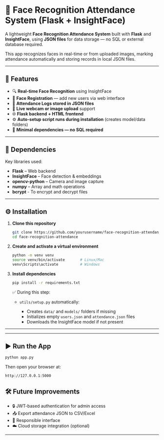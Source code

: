 # 🧠 Face Recognition Attendance System (Flask + InsightFace)

A lightweight **Face Recognition Attendance System** built with **Flask** and **InsightFace**, using **JSON files** for data storage — no SQL or external database required.

This app recognizes faces in real-time or from uploaded images, marking attendance automatically and storing records in local JSON files.

---

## 🚀 Features

* 🔍 **Real-time Face Recognition** using InsightFace
* 🧠 **Face Registration** — add new users via web interface
* 🧾 **Attendance Logs stored in JSON files**
* 📸 **Live webcam or image upload** support
* 🌐 **Flask backend + HTML frontend**
* ⚙️ **Auto-setup script runs during installation** (creates model/data folders)
* 🧰 **Minimal dependencies — no SQL required**

---


## 🧩 Dependencies

Key libraries used:

* **Flask** – Web backend
* **InsightFace** – Face detection & embeddings
* **opencv-python** – Camera and image capture
* **numpy** – Array and math operations
* **bcrypt** - To encrypt and decrypt files

---

## ⚙️ Installation

1. **Clone this repository**

   ```bash
   git clone https://github.com/yourusername/face-recognition-attendance.git
   cd face-recognition-attendance
   ```

2. **Create and activate a virtual environment**

   ```bash
   python -m venv venv
   source venv/bin/activate       # Linux/Mac
   venv\Scripts\activate          # Windows
   ```

3. **Install dependencies**

   ```bash
   pip install -r requirements.txt
   ```

   ✅ During this step:

   * `utils/setup.py` automatically:

     * Creates `data/` and `models/` folders if missing
     * Initializes empty `users.json` and `attendance.json` files
     * Downloads the InsightFace model if not present

---


---

## ▶️ Run the App

```bash
python app.py
```

Then open your browser at:

```
http://127.0.0.1:5000
```


## 🛠️ Future Improvements

* 🔒 JWT-based authentication for admin access
* 📤 Export attendance JSON to CSV/Excel
* 📱 Responsible interface
* ☁️ Cloud storage integration (optional)

---

